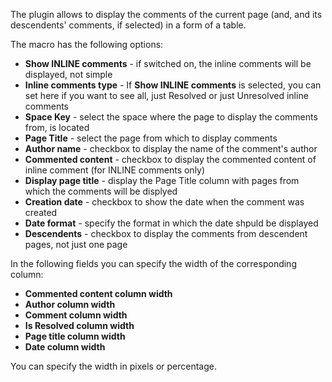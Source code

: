 The plugin allows to display the comments of the current page (and, and its descendents' comments, if selected) in a form of a table.

The macro has the following options:

* <b>Show INLINE comments</b> - if switched on, the inline comments will be displayed, not simple
* <b>Inline comments type</b> - If <b>Show INLINE comments</b> is selected, you can set here if you want to see all, just Resolved or just Unresolved inline comments
* <b>Space Key</b> - select the space where the page to display the comments from, is located
* <b>Page Title</b> - select the page from which to display comments
* <b>Author name</b> - checkbox to display the name of the comment's author
* <b>Commented content</b> - checkbox to display the commented content of inline comment (for INLINE comments only)
* <b>Display page title</b> - display the Page Title column with pages from which the comments will be displyed
* <b>Creation date</b> - checkbox to show the date when the comment was created
* <b>Date format</b> - specify the format in which the date shpuld be displayed
* <b>Descendents</b> - checkbox to display the comments from descendent pages, not just one page

In the following fields you can specify the width of the corresponding column:

* <b>Commented content column width</b>
* <b>Author column width</b>
* <b>Comment column width</b>
* <b>Is Resolved column width</b>
* <b>Page title column width</b>
* <b>Date column width</b>

You can specify the width in pixels or percentage.
